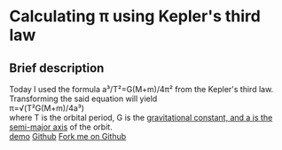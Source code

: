<h1>Calculating π using Kepler's third law</h1>
<h2>Brief description</h2>
<p>
Today I used the formula a³/T²=G(M+m)/4π² from the Kepler's third law.<br>
Transforming the said equation will yield<br>
π=√(T²G(M+m)/4a³)<br>
where T is the orbital period, G is the <a target="_blank" href="https://en.wikipedia.org/wiki/Gravitational_constant">gravitational constant, and a is the <a target="_blank" href="https://en.wikipedia.org/wiki/Semi-major_and_semi-minor_axes">semi-major axis</a> of the orbit.<br>
<a target="_blank" href="https://codepen.io/MartianLord/pen/VwPPbVz">demo</a>
<a target="_blank" href="https://github.com/martian17/kepler-pi">Github</a>
<a target="_blank" id="github" href="https://github.com/martian17/kepler-pi">Fork me on Github</a>
</p>